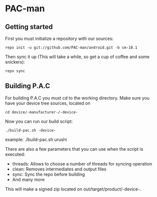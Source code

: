 PAC-man
===============

Getting started
---------------
First you must initialize a repository with our sources:

    repo init -u git://github.com/PAC-man/android.git -b cm-10.1

Then sync it up (This will take a while, so get a cup of coffee and some snickers):

    repo sync


Building P.A.C
------------------------

For building P.A.C you must cd to the working directory.
Make sure you have your device tree sources, located on

    cd device/-manufacturer-/-device-

Now you can run our build script:

    ./build-pac.sh -device-

example:
    ./build-pac.sh urushi


There are also a few parameters that you can use when the script is executed:

* threads: Allows to choose a number of threads for syncing operation
* clean: Removes intermediates and output files
* sync: Sync the repo before building
* And many more


This will make a signed zip located on out/target/product/-device-.

